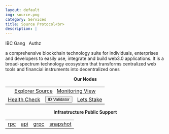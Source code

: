 ```yaml
---
layout: default
img: source.png
category: Services
title: Source Protocol<br>
description: |
---
```


<span  class="badge badge-primary" data-toggle="tooltip" data-html="true" title="<b>Source <=> Osmosis</b>">IBC Gang</span>
&nbsp;
<span  class="badge badge-primary" data-toggle="tooltip" data-html="true" title="<b>enabled</b>">Authz</span>



 a comprehensive blockchain technology suite for individuals, enterprises and developers to easily use, integrate and build web3.0 applications. It is a broad-spectrum technology ecosystem that transforms centralized web tools and financial instruments into decentralized ones


<p align="center"><b>Our Nodes </b></p>
<table class="table">
<tr>
   <td colspan=3 style="text-align: center" class="justify-content-center">
       <a href="https://ping.pub/source/staking/sourcevaloper1s2rjwh8jahg7vjac9hnj99rlkgrpeknwd8expt" class="btn btn-success margin-top" target="_blank">Explorer Source</a>
       &nbsp;
         <a href="https://snapshots.raintank.io/dashboard/snapshot/icFFAN69ArpNQeNsydWE9NlTpb1IEYb0" class="btn btn-success margin-top">Monitoring View</a> 
   </td>
</tr>
<tr>
   <td>
       <a href="https://health.roomit.xyz/status/roomit-mainnet/" class="btn btn-info margin-top" target="_blank">Health Check</a>
   </td> 
   <td>
      <button onclick="clip_source_three()"  class="btn btn-warning margin-top">ID Validator</button>
      <input type="text" id="clip_source" value="sourcevaloper1s2rjwh8jahg7vjac9hnj99rlkgrpeknwd8expt" hidden=true> 
   </td>
   <td>
      <a href="https://ping.pub/source/staking/sourcevaloper1s2rjwh8jahg7vjac9hnj99rlkgrpeknwd8expt" class="btn btn-danger margin-top" target="_blank">Lets Stake</a>
   </td>
</tr>
</table>

<p align="center"><b>Infrastructure Public Support</b></p>
<table>
<tr>
   <td>
      <a href="https://rpc.source.roomit.xyz/" class="btn btn-primary stretched-link">rpc</a>
   </td>
   <td>
       <a href="https://api.source.roomit.xyz/" class="btn btn-primary stretched-link">api</a>
   </td>
   <td>
       <a href="grpc.source.roomit.xyz:8443" class="btn btn-primary stretched-link">grpc</a>
   </td>
   <td>
       <a href="https://roomit.xyz/snapshot/" class="btn btn-primary stretched-link">snapshot</a>
   </td>
</tr>
</table>